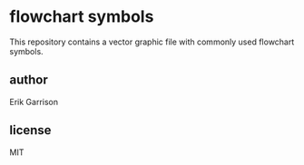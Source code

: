 # flowchart symbols

This repository contains a vector graphic file with commonly used flowchart symbols.

## author

Erik Garrison

## license

MIT
